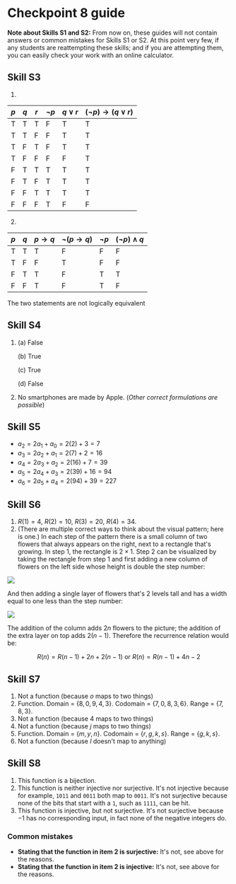 # Checkpoint 8 guide

**Note about Skills S1 and S2:**  From now on, these guides will not contain answers or common mistakes for Skills S1 or S2. At this point very few, if any students are reattempting these skills; and if you are attempting them, you can easily check your work with an online calculator. 

## Skill S3

1.
| $p$ | $q$ | $r$ | $\neg p$ | $q \vee r$ | $(\neg p) \rightarrow (q \vee r)$ |
| --- | --- | --- | -------- | ---------- | --------------------------------- |
| T   | T   | T   | F        | T          | T                                 |
| T   | T   | F   | F        | T          | T                                 |
| T   | F   | T   | F        | T          | T                                 |
| T   | F   | F   | F        | F          | T                                 |
| F   | T   | T   | T        | T          | T                                 |
| F   | T   | F   | T        | T          | T                                 |
| F   | F   | T   | T        | T          | T                                 |
| F   | F   | F   | T        | F          | F                                 |

2. 
| $p$ | $q$ | $p \rightarrow q$ | $\neg(p \rightarrow q)$ | $\neg p$ | $(\neg p) \wedge q$ |
| --- | --- | ----------------- | ----------------------- | -------- | ------------------- |
| T   | T   | T                 | F                       | F        | F                   |
| T   | F   | F                 | T                       | F        | F                   |
| F   | T   | T                 | F                       | T        | T                   |
| F   | F   | T                 | F                       | T        | F                   |

The two statements are not logically equivalent

## Skill S4

1. (a) False 

   (b) True

   (c) True

   (d) False

2. No smartphones are made by Apple. (*Other correct formulations are possible*)

## Skill S5

- $a_2 = 2a_1 + a_0 = 2(2) + 3 = 7$
- $a_3 = 2a_2 + a_1 = 2(7) + 2 = 16$
- $a_4 = 2a_3 + a_2 = 2(16) + 7 = 39$
- $a_5 = 2a_4 + a_3 = 2(39) + 16 = 94$
- $a_6 = 2a_5 + a_4 = 2(94) + 39 = 227$

## Skill S6

1. $R(1) = 4$, $R(2) = 10$, $R(3) = 20$, $R(4) = 34$. 
2. (There are multiple correct ways to think about the visual pattern; here is one.) In each step of the pattern there is a small column of two flowers that always appears on the right, next to a rectangle that's growing. In step 1, the rectangle is $2 \times 1$. Step 2 can be visualized by taking the rectangle from step 1 and first adding a new column of flowers on the left side whose height is double the step number: 

![](https://i.ibb.co/k0W43sD/Document-154-2.jpg)

And then adding a single layer of flowers that's 2 levels tall and has a width equal to one less than the step number: 

![](https://i.ibb.co/njWGWSB/Document-154-3.jpg)

The addition of the column adds $2n$ flowers to the picture; the addition of the extra layer on top adds $2(n-1)$. Therefore the recurrence relation would be: 

$$R(n) = R(n-1) + 2n + 2(n-1) \ \text{or} \ R(n) = R(n-1) + 4n -2$$



## Skill S7

1. Not a function (because $o$ maps to two things)
2. Function. Domain = $\lbrace 8,0,9,4,3 \rbrace$. Codomain = $\lbrace 7,0,8,3,6 \rbrace$. Range = $\lbrace 7,8,3\rbrace$. 
3. Not a function (because $4$ maps to two things)
4. Not a function (because $j$ maps to two things)
5. Function. Domain = $\lbrace m,y,n \rbrace$. Codomain = $\lbrace r,g,k,s \rbrace$. Range = $\lbrace g,k,s \rbrace$.
6. Not a function (because $l$ doesn't map to anything) 

## Skill S8

1. This function is a bijection. 
2. This function is neither injective nor surjective. It's not injective because for example, `1011` and `0011` both map to `0011`. It's not surjective because none of the bits that start with a `1`, such as `1111`, can be hit. 
3. This function is injective, but not surjective. It's not surjective because $-1$ has no corresponding input, in fact none of the negative integers do. 

### Common mistakes

- **Stating that the function in item 2 is surjective:** It's not, see above for the reasons. 
- **Stating that the function in item 2 is injective:** It's not, see above for the reasons. 

